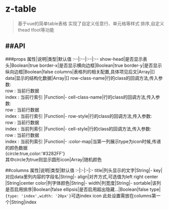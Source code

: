 # z-table
> 基于vue的简单table表格 实现了自定义任意行、单元格等样式 排序,自定义thead tfoot等功能

##API
---
###props
属性|说明|类型|默认值
:--|:--|:--|:--
show-head|是否显示表头|Boolean|true
border-x|是否显示横向边框|Boolean|true
border-y|是否显示纵向边框|Boolean|false
columns|表格列的相关配置,具体项见后文|Array|[]
data|显示的结构化数据|Array|[]
row-class-name|行的class的回调方法,传入参数:<br>  row : 当前行数据 <br>index : 当前行索引 |Function|-
cell-class-name|行的class的回调方法,传入参数:<br>  row : 当前行数据 <br>index : 当前行索引 |Function|-
row-style|行的class的回调方法,传入参数:<br>  row : 当前行数据 <br>index : 当前列索引 |Function|-
cell-style|行的class的回调方法,传入参数:<br>  row : 当前行数据 <br>index : 当前列索引 |Function|-
:color-map|当第一列展示type为icon时候,传递的颜色数据<br> {circle:true,color:'#3282FF'}<br>其中circle为true则显示圆形icon|Array|随机颜色

##columns
属性|说明|类型|默认值
:-|:-|:-|:-
title|列头显示的文字|String|-
key|对应data里列内容的字段名|String|-
align|对齐方式,可选值为left right center |String|center
color|列字体颜色|String|-
width|列宽度|String|-
sortable|该列是否启用排序|Boolean|false
ellipsis|是否启用超出隐藏...|Boolean|false
type|`{type: 'index',width: '20px'}`可选index icon 此处设置需放在columns第一个|String|index



